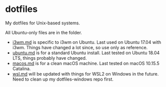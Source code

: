 # dotfiles

My dotfiles for Unix-based systems.

All Ubuntu-only files are in the folder.

- [i3wm.md](i3wm.md) is specific to i3wm on Ubuntu. Last used on Ubuntu 17.04 with i3wm. Things have changed a lot since, so use only as reference.
- [ubuntu.md](ubuntu.md) is for a standard Ubuntu install. Last tested on Ubuntu 18.04 LTS, things probably have changed.
- [macos.md](macos.md) is for a clean macOS machine. Last tested on macOS 10.15.5 Catalina.
- [wsl.md](wsl.md) will be updated with things for WSL2 on Windows in the future. Need to clean up my dotfiles-windows repo first.
